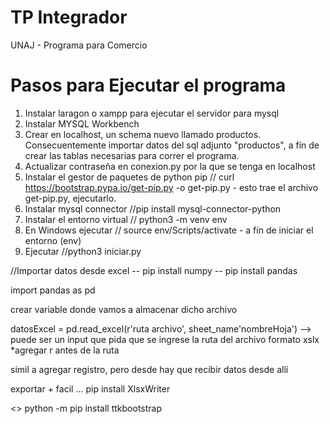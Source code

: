 # TP Integrador

UNAJ - Programa para Comercio 

# Pasos para Ejecutar el programa

1. Instalar laragon o xampp para ejecutar el servidor para mysql
2. Instalar MYSQL Workbench
3. Crear en localhost, un schema nuevo llamado productos. Consecuentemente importar datos del sql adjunto "productos", a fín de crear las tablas necesarias para correr el programa.
4. Actualizar contraseña en conexion.py por la que se tenga en localhost
5. Instalar el gestor de paquetes de python pip // curl https://bootstrap.pypa.io/get-pip.py -o get-pip.py - esto trae el archivo get-pip.py, ejecutarlo.
6. Instalar mysql connector //pip install mysql-connector-python
7. Instalar el entorno virtual // python3 -m venv env
8. En Windows ejecutar // source env/Scripts/activate - a fín de iniciar el entorno (env)
9. Ejecutar //python3 iniciar.py

//Importar datos desde excel 
-- pip install numpy -- pip install pandas

import pandas as pd

crear variable donde vamos a almacenar dicho archivo

datosExcel = pd.read_excel(r'ruta archivo', sheet_name'nombreHoja') --> puede ser un input que pida que se ingrese la ruta del archivo formato xslx
*agregar r antes de la ruta

simil a agregar registro, pero desde hay que recibir datos desde allí

 exportar + facil ... pip install XlsxWriter

 <<Instalar ttkbootstrap>>
python -m pip install ttkbootstrap
